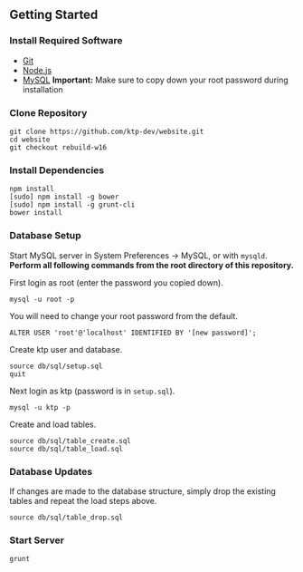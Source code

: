 ## Getting Started
### Install Required Software
* <a href="https://git-scm.com/downloads" target="_blank">Git</a>
* <a href="https://nodejs.org/en/download/" target="_blank">Node.js</a>
* <a href="http://dev.mysql.com/downloads/mysql/" target="_blank">MySQL</a> **Important:** Make sure to copy down your root password during installation

### Clone Repository
```
git clone https://github.com/ktp-dev/website.git
cd website
git checkout rebuild-w16
```
### Install Dependencies
```
npm install
[sudo] npm install -g bower
[sudo] npm install -g grunt-cli
bower install
```
### Database Setup
Start MySQL server in System Preferences -> MySQL, or with `mysqld`. **Perform all following commands from the root directory of this repository.**  

First login as root (enter the password you copied down).
```
mysql -u root -p
```
You will need to change your root password from the default.
```
ALTER USER 'root'@'localhost' IDENTIFIED BY '[new password]';
```
Create ktp user and database.
```
source db/sql/setup.sql
quit
```
Next login as ktp (password is in `setup.sql`).
```
mysql -u ktp -p
```
Create and load tables.
```
source db/sql/table_create.sql
source db/sql/table_load.sql
```
### Database Updates
If changes are made to the database structure, simply drop the existing tables and repeat the load steps above.
```
source db/sql/table_drop.sql
```
### Start Server
```
grunt
```
